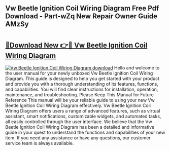 ## Vw Beetle Ignition Coil Wiring Diagram Free Pdf Download - Part-wZq New Repair Owner Guide AMzSy

# <h2><a href="http://dfkgf9.blite.top/?on=Vw+Beetle+Ignition+Coil+Wiring+Diagram">🔗Download New 👉🔴 Vw Beetle Ignition Coil Wiring Diagram</a></h2>

[![Vw Beetle Ignition Coil Wiring Diagram download](https://i.imgur.com/lujVjoI.png)](http://dfkgf9.blite.top/?on=Vw+Beetle+Ignition+Coil+Wiring+Diagram)
Hello and welcome to the user manual for your newly unboxed Vw Beetle Ignition Coil Wiring Diagram. This guide is designed to help you get started with your product and provide you with a thorough understanding of its features, functions, and capabilities. You will find clear instructions for installation, operation, maintenance, and troubleshooting. Please Keep This Manual for Future Reference This manual will be your reliable guide to using your new Vw Beetle Ignition Coil Wiring Diagram effectively. Vw Beetle Ignition Coil Wiring Diagram offers users a range of advanced features, such as virtual assistant, smart notifications, customizable widgets, and automated tasks, all easily controlled through the user interface. We believe that the Vw Beetle Ignition Coil Wiring Diagram has been a detailed and informative guide in your quest to understand the functions and capabilities of your new item. If you need any assistance or have any questions, our customer service team is always available.
